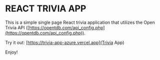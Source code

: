 # REACT TRIVIA APP

This is a simple single page React trivia application that utilizes the Open Trivia API ([https://opentdb.com/api_config.php](https://opentdb.com/api_config.php)).  

Try it out: [https://trivia-app-azure.vercel.app](Trivia App) 

Enjoy!
